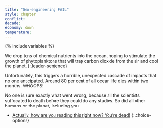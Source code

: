 ```yaml
---
title: "Geo-engineering FAIL"
style: chapter
conflict: 
decade: 
economy: down
temperature: 
---
```


{% include variables %}

We drop tons of chemical nutrients into the ocean, hoping to stimulate the growth of phytoplanktons that will trap carbon dioxide from the air and cool the planet.
{:.leader-sentence}

Unfortunately, this triggers a horrible, unexpected cascade of impacts that no one anticipated. Around 80 per cent of all ocean life dies within two months. WHOOPS!

No one is sure exactly what went wrong, because all the scientists suffocated to death before they could do any studies. So did all other humans on the planet, including you.

- [Actually, how are you reading this right now? You’re dead!](ending_dead.html)
{:.choice-options}
